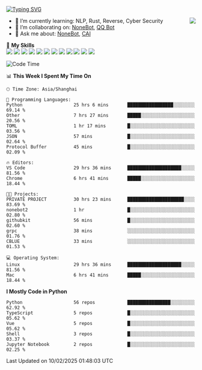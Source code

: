 [![Typing SVG](https://readme-typing-svg.herokuapp.com?size=25&duration=2500&color=8C43EA&vCenter=true&width=200&height=40&lines=Hi+there+%F0%9F%91%8B%F0%9F%8F%BB;I'm+yanyongyu)](https://git.io/typing-svg)

<a href="#">
  <img align="right" src="https://github-readme-stats.vercel.app/api?username=yanyongyu&count_private=true&show_icons=true&bg_color=15,f2f7fd,E0EAFC" />
</a>

- 🌱 I’m currently learning: NLP, Rust, Reverse, Cyber Security
- 👯 I’m collaborating on: [NoneBot](https://github.com/nonebot), [QQ Bot](https://github.com/Mrs4s/go-cqhttp)
- 💬 Ask me about: [NoneBot](https://github.com/nonebot), [CAI](https://github.com/cscs181/CAI)

🌟 **My Skills**  
![](https://img.shields.io/badge/-Python-3e74a2?style=flat-square&logo=Python&logoColor=fff)
![](https://img.shields.io/badge/-TypeScript-3178C6?style=flat-square&logo=TypeScript&logoColor=fff)
![](https://img.shields.io/badge/-Vue-4fc08d?style=flat-square&logo=Vue.js&logoColor=fff)
![](https://img.shields.io/badge/-React-2d98ce?style=flat-square&logo=React&logoColor=fff)
![](https://img.shields.io/badge/-FastAPI-009688?style=flat-square&logo=FastAPI&logoColor=fff)
![](https://img.shields.io/badge/-Linux-000000?style=flat-square&logo=Linux&logoColor=fff)
![](https://img.shields.io/badge/-Docker-2496ED?style=flat-square&logo=Docker&logoColor=fff)
![](https://img.shields.io/badge/-Kubernetes-326CE5?style=flat-square&logo=Kubernetes&logoColor=fff)
![](https://img.shields.io/badge/-GitHub%20Actions-2088FF?style=flat-square&logo=GitHubActions&logoColor=fff)
![](https://img.shields.io/badge/-PostgreSQL-4169E1?style=flat-square&logo=PostgreSQL&logoColor=fff)
![](https://img.shields.io/badge/-Redis-DC382D?style=flat-square&logo=Redis&logoColor=fff)
![](https://img.shields.io/badge/-MongoDB-47A248?style=flat-square&logo=MongoDB&logoColor=fff)

<!--START_SECTION:waka-->
![Code Time](http://img.shields.io/badge/Code%20Time-7%2C190%20hrs%2022%20mins-blue)

📊 **This Week I Spent My Time On** 

```text
🕑︎ Time Zone: Asia/Shanghai

💬 Programming Languages: 
Python                   25 hrs 6 mins       █████████████████░░░░░░░░   69.14 % 
Other                    7 hrs 27 mins       █████░░░░░░░░░░░░░░░░░░░░   20.56 % 
TOML                     1 hr 17 mins        █░░░░░░░░░░░░░░░░░░░░░░░░   03.56 % 
JSON                     57 mins             █░░░░░░░░░░░░░░░░░░░░░░░░   02.64 % 
Protocol Buffer          45 mins             █░░░░░░░░░░░░░░░░░░░░░░░░   02.09 % 

🔥 Editors: 
VS Code                  29 hrs 36 mins      ████████████████████░░░░░   81.56 % 
Chrome                   6 hrs 41 mins       █████░░░░░░░░░░░░░░░░░░░░   18.44 % 

🐱‍💻 Projects: 
PRIVATE PROJECT          30 hrs 23 mins      █████████████████████░░░░   83.69 % 
nonebot2                 1 hr                █░░░░░░░░░░░░░░░░░░░░░░░░   02.80 % 
githubkit                56 mins             █░░░░░░░░░░░░░░░░░░░░░░░░   02.60 % 
grpc                     38 mins             ░░░░░░░░░░░░░░░░░░░░░░░░░   01.76 % 
CBLUE                    33 mins             ░░░░░░░░░░░░░░░░░░░░░░░░░   01.53 % 

💻 Operating System: 
Linux                    29 hrs 36 mins      ████████████████████░░░░░   81.56 % 
Mac                      6 hrs 41 mins       █████░░░░░░░░░░░░░░░░░░░░   18.44 % 
```

**I Mostly Code in Python** 

```text
Python                   56 repos            ████████████████░░░░░░░░░   62.92 % 
TypeScript               5 repos             █░░░░░░░░░░░░░░░░░░░░░░░░   05.62 % 
Vue                      5 repos             █░░░░░░░░░░░░░░░░░░░░░░░░   05.62 % 
Shell                    3 repos             █░░░░░░░░░░░░░░░░░░░░░░░░   03.37 % 
Jupyter Notebook         2 repos             █░░░░░░░░░░░░░░░░░░░░░░░░   02.25 % 
```




 Last Updated on 10/02/2025 01:48:03 UTC
<!--END_SECTION:waka-->
